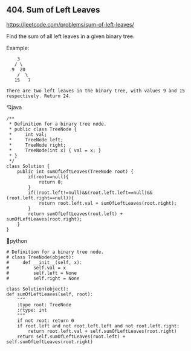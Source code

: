 ## 404. Sum of Left Leaves

https://leetcode.com/problems/sum-of-left-leaves/

Find the sum of all left leaves in a given binary tree.

Example:

        3
       / \
      9  20
        /  \
       15   7

    There are two left leaves in the binary tree, with values 9 and 15 respectively. Return 24.




:cupid:java

    /**
     * Definition for a binary tree node.
     * public class TreeNode {
     *     int val;
     *     TreeNode left;
     *     TreeNode right;
     *     TreeNode(int x) { val = x; }
     * }
     */
    class Solution {
        public int sumOfLeftLeaves(TreeNode root) {
            if(root==null){
                return 0;
            }
            if((root.left!=null)&&(root.left.left==null)&&(root.left.right==null)){
                return root.left.val + sumOfLeftLeaves(root.right);
            }
            return sumOfLeftLeaves(root.left) + sumOfLeftLeaves(root.right);
        }
    }



:star2:python

    # Definition for a binary tree node.
    # class TreeNode(object):
    #     def __init__(self, x):
    #         self.val = x
    #         self.left = None
    #         self.right = None

    class Solution(object):
    def sumOfLeftLeaves(self, root):
        """
        :type root: TreeNode
        :rtype: int
        """
        if not root: return 0
        if root.left and not root.left.left and not root.left.right:
            return root.left.val + self.sumOfLeftLeaves(root.right)
        return self.sumOfLeftLeaves(root.left) + self.sumOfLeftLeaves(root.right)
        
        
